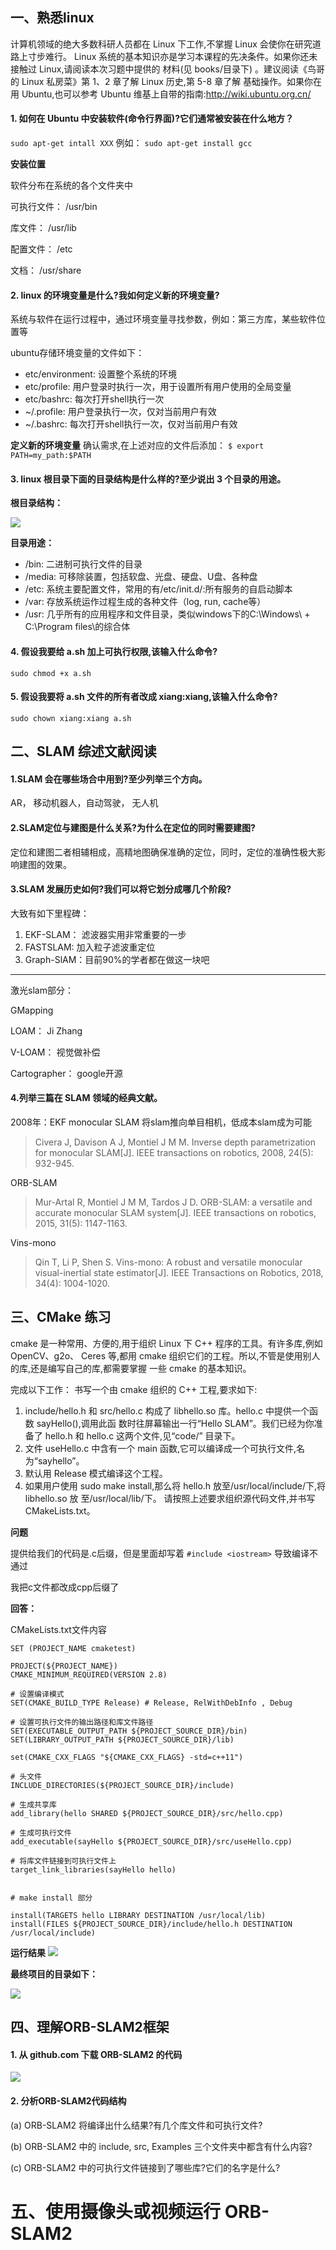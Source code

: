 ## 一、熟悉linux
计算机领域的绝大多数科研人员都在 Linux 下工作,不掌握 Linux 会使你在研究道路上寸步难行。
Linux 系统的基本知识亦是学习本课程的先决条件。如果你还未接触过 Linux,请阅读本次习题中提供的
材料(见 books/目录下)
。建议阅读《鸟哥的 Linux 私房菜》第 1、2 章了解 Linux 历史,第 5-8 章了解
基础操作。如果你在用 Ubuntu,也可以参考 Ubuntu 维基上自带的指南:http://wiki.ubuntu.org.cn/

#### 1. 如何在 Ubuntu 中安装软件(命令行界面)?它们通常被安装在什么地方？

`sudo apt-get intall XXX`
例如：
`sudo apt-get install gcc`

**安装位置**

软件分布在系统的各个文件夹中

可执行文件： /usr/bin

库文件： /usr/lib

配置文件： /etc

文档： /usr/share

#### 2. linux 的环境变量是什么?我如何定义新的环境变量?

系统与软件在运行过程中，通过环境变量寻找参数，例如：第三方库，某些软件位置等

ubuntu存储环境变量的文件如下：

- etc/environment: 设置整个系统的环境
- etc/profile: 用户登录时执行一次，用于设置所有用户使用的全局变量
- etc/bashrc: 每次打开shell执行一次
- ~/.profile: 用户登录执行一次，仅对当前用户有效
- ~/.bashrc: 每次打开shell执行一次，仅对当前用户有效

**定义新的环境变量**
确认需求,在上述对应的文件后添加：
`$ export PATH=my_path:$PATH`


#### 3. linux 根目录下面的目录结构是什么样的?至少说出 3 个目录的用途。

**根目录结构：**

![](1561080790219.png)

**目录用途：**

- /bin: 二进制可执行文件的目录
- /media: 可移除装置，包括软盘、光盘、硬盘、U盘、各种盘
- /etc: 系统主要配置文件，常用的有/etc/init.d/:所有服务的自启动脚本
- /var: 存放系统运作过程生成的各种文件（log, run, cache等）
- /usr: 几乎所有的应用程序和文件目录，类似windows下的C:\Windows\ + C:\Program files\的综合体


#### 4. 假设我要给 a.sh 加上可执行权限,该输入什么命令?

`sudo chmod +x a.sh`


#### 5. 假设我要将 a.sh 文件的所有者改成 xiang:xiang,该输入什么命令?

`sudo chown xiang:xiang a.sh`

## 二、SLAM 综述文献阅读

#### 1.SLAM 会在哪些场合中用到?至少列举三个方向。
AR， 移动机器人，自动驾驶， 无人机

#### 2.SLAM定位与建图是什么关系?为什么在定位的同时需要建图?
定位和建图二者相辅相成，高精地图确保准确的定位，同时，定位的准确性极大影响建图的效果。

#### 3.SLAM 发展历史如何?我们可以将它划分成哪几个阶段?
大致有如下里程碑：
1. EKF-SLAM： 滤波器实用非常重要的一步
2. FASTSLAM:  加入粒子滤波重定位
3. Graph-SlAM：目前90%的学者都在做这一块吧
---
激光slam部分：

GMapping

LOAM： Ji Zhang

V-LOAM： 视觉做补偿

Cartographer： google开源

#### 4.列举三篇在 SLAM 领域的经典文献。

2008年：EKF monocular SLAM 将slam推向单目相机，低成本slam成为可能
> Civera J, Davison A J, Montiel J M M. Inverse depth parametrization for monocular SLAM[J]. IEEE transactions on robotics, 2008, 24(5): 932-945.

ORB-SLAM
> Mur-Artal R, Montiel J M M, Tardos J D. ORB-SLAM: a versatile and accurate monocular SLAM system[J]. IEEE transactions on robotics, 2015, 31(5): 1147-1163.

Vins-mono
> Qin T, Li P, Shen S. Vins-mono: A robust and versatile monocular visual-inertial state estimator[J]. IEEE Transactions on Robotics, 2018, 34(4): 1004-1020.
## 三、CMake 练习

cmake 是一种常用、方便的,用于组织 Linux 下 C++ 程序的工具。有许多库,例如 OpenCV、g2o、
Ceres 等,都用 cmake 组织它们的工程。所以,不管是使用别人的库,还是编写自己的库,都需要掌握
一些 cmake 的基本知识。

完成以下工作：
书写一个由 cmake 组织的 C++ 工程,要求如下:
1. include/hello.h 和 src/hello.c 构成了 libhello.so 库。hello.c 中提供一个函数 sayHello(),调用此函
数时往屏幕输出一行“Hello SLAM”。我们已经为你准备了 hello.h 和 hello.c 这两个文件,见“code/”
目录下。
2. 文件 useHello.c 中含有一个 main 函数,它可以编译成一个可执行文件,名为“sayhello”。
3. 默认用 Release 模式编译这个工程。
4. 如果用户使用 sudo make install,那么将 hello.h 放至/usr/local/include/下,将 libhello.so 放
至/usr/local/lib/下。
请按照上述要求组织源代码文件,并书写 CMakeLists.txt。


**问题**

提供给我们的代码是.c后缀，但是里面却写着
`#include <iostream>`
导致编译不通过

我把c文件都改成cpp后缀了

**回答：**

CMakeLists.txt文件内容

```CMakeLists
SET (PROJECT_NAME cmaketest)

PROJECT(${PROJECT_NAME})
CMAKE_MINIMUM_REQUIRED(VERSION 2.8)

# 设置编译模式
SET(CMAKE_BUILD_TYPE Release) # Release, RelWithDebInfo , Debug

# 设置可执行文件的输出路径和库文件路径
SET(EXECUTABLE_OUTPUT_PATH ${PROJECT_SOURCE_DIR}/bin)
SET(LIBRARY_OUTPUT_PATH ${PROJECT_SOURCE_DIR}/lib)

set(CMAKE_CXX_FLAGS "${CMAKE_CXX_FLAGS} -std=c++11")

# 头文件
INCLUDE_DIRECTORIES(${PROJECT_SOURCE_DIR}/include)

# 生成共享库
add_library(hello SHARED ${PROJECT_SOURCE_DIR}/src/hello.cpp)

# 生成可执行文件
add_executable(sayHello ${PROJECT_SOURCE_DIR}/src/useHello.cpp)

# 将库文件链接到可执行文件上
target_link_libraries(sayHello hello)


# make install 部分

install(TARGETS hello LIBRARY DESTINATION /usr/local/lib)
install(FILES ${PROJECT_SOURCE_DIR}/include/hello.h DESTINATION /usr/local/include)
```

**运行结果**
![](1561090539626.png)

**最终项目的目录如下：**

![](1561090786936.png)



## 四、理解ORB-SLAM2框架

#### 1. 从 github.com 下载 ORB-SLAM2 的代码

![](1561091074606.png)

#### 2. 分析ORB-SLAM2代码结构

(a) ORB-SLAM2 将编译出什么结果?有几个库文件和可执行文件?

(b) ORB-SLAM2 中的 include, src, Examples 三个文件夹中都含有什么内容?

(c) ORB-SLAM2 中的可执行文件链接到了哪些库?它们的名字是什么?


# 五、使用摄像头或视频运行 ORB-SLAM2
